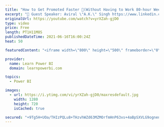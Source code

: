 ```yaml
---
title: "How to Get Promoted Faster 🚀(Without Having to Work 80-hour Weeks!) #TalkPowerBI"
excerpt: "👤 Guest Speaker: Aviral \"A.K.\" Singh https://www.linkedin.com/in/aksingh-gm  00:00:00 Intro 00:03:00 Speaker Introduction 00:06:09 Legal Disclaimer 00:07:23 Why do you wish to get promoted? Which is important to you? 00:12:19 Drivers for a faster promotion 00:15:18 Organization Type 00:18:08 Boss &"
originalUrl: https://youtube.com/watch?v=yrXZah-gjD0
type: video
price: Free
length: PT1H11M8S
publishedDateTime: 2021-06-16T16:00:24Z
heat: 50

featuredContent: "<iframe width=\"800\" height=\"500\" frameborder=\"0\" src=\"https://www.youtube.com/embed/yrXZah-gjD0\" allow=\"accelerometer; autoplay; encrypted-media; gyroscope; picture-in-picture\" allowfullscreen></iframe>"

provider:
  name: Learn Power BI
  domain: learnpowerbi.com

topics:
  - Power BI

images:
  - url: https://i.ytimg.com/vi/yrXZah-gjD0/maxresdefault.jpg
    width: 1280
    height: 720
    isCached: true

secured: "+9Tg5H+UOa/THIzPQLu8+THzvhWZd63MZMOrfmHnP63xs+4aBpSXVLG9ognena3CWiGJdRcU6D8PGLpuFzFwiPwg4FiaX9YY/Rs20Lsr1mDcXVoxVnZrIfjh+CYIJFk4A0CkgnZcVTh1mLM3Tz3o2N27jmtnhB7guvZutnQk8wB20GPk74xPMNg0S/wSuEAeRn8x9Bs24TsXmnZUOOHXIrlbyBpev/gbw96TwmteohRAkpoaksdQf8jYQYtlML1uCYojXczFks/pLOEMrHB5kDfDGhUe/Hjqs8AWpaK4EouvlAL7o/RJTmTcwHg0+OXRInLnyho7PkZ1yYcaINFe086E3WjDy/u3QFEsH3danGMiKpvFXOseUcQlpVY0j1PrZ9eylzWwhRfC4Vm0gN90WVHP2kAVswldXWZSUzZe1Wk=;g3y3Mkdae5HMDFoRpWozVQ=="
---
```


